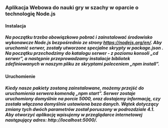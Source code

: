 ﻿### Aplikacja Webowa do nauki gry w szachy w oparcie o technologię Node.js
 
#### Instalacja

##### Na początku trzeba obowiązkowo pobrać i zainstalować środowisko wykonawcze Node.js bezpośrednio ze strony https://nodejs.org/en/. Aby uruchomić serwer, zostały utworzone specjalne skrypty w package.json . Na początku przechodzimy do katalogu serwer - z poziomu konsoli „cd serwer”, a następnie przeprowadzamy instalacje bibliotek zdefiniowanych w naszym pliku ze skryptami poleceniem „npm install”.

#### Uruchomienie

##### Kiedy nasze pakiety zostaną zainstalowane, możemy przejść do uruchomienia serwera komendą „npm start”. Serwer zostaje uruchomiony domyślnie na porcie 5000, oraz dostajemy informację, czy została włączona domyślnie ustawiona baza danych. Wątek dotyczący zmiany tych dwóch parametrów został poruszony w podrozdziale 4.1. Aby otworzyć aplikację wpisujemy w przeglądarce internetowej następujący adres: http://localhost:5000/.
